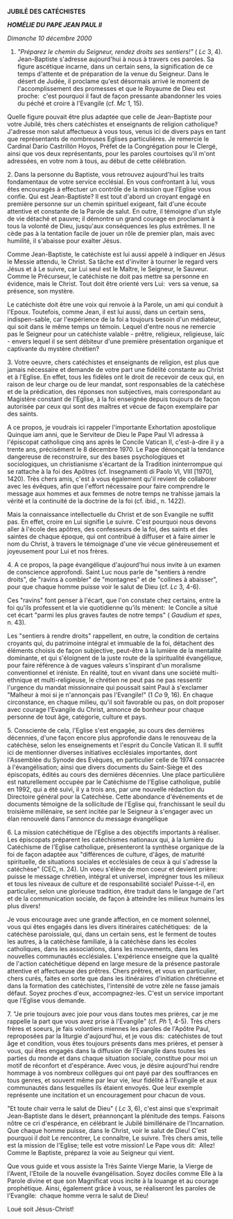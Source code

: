 **JUBILÉ DES CATÉCHISTES**

***HOMÉLIE DU PAPE JEAN PAUL II***

*Dimanche 10 décembre 2000*

1. *"Préparez le chemin du Seigneur, rendez droits ses sentiers!"* ( *Lc* 3, 4). Jean-Baptiste s'adresse aujourd'hui à nous à travers ces paroles. Sa figure ascétique incarne, dans un certain sens, la signification de ce temps d'attente et de préparation de la venue du Seigneur. Dans le désert de Judée, il proclame qu'est désormais arrivé le moment de l'accomplissement des promesses et que le Royaume de Dieu est proche:  c'est pourquoi il faut de façon pressante abandonner les voies du péché et croire à l'Evangile (cf. *Mc* 1, 15).

Quelle figure pouvait être plus adaptée que celle de Jean-Baptiste pour votre Jubilé, très chers catéchistes et enseignants de religion catholique? J'adresse mon salut affectueux à vous tous, venus ici de divers pays en tant que représentants de nombreuses Eglises particulières. Je remercie le Cardinal Darío Castrillón Hoyos, Préfet de la Congrégation pour le Clergé, ainsi que vos deux représentants, pour les paroles courtoises qu'il m'ont adressées, en votre nom à tous, au début de cette célébration.

2. Dans la personne du Baptiste, vous retrouvez aujourd'hui les traits fondamentaux de votre service ecclésial. En vous confrontant à lui, vous êtes encouragés à effectuer un contrôle de la mission que l'Eglise vous confie. Qui est Jean-Baptiste? Il est tout d'abord un croyant engagé en première personne sur un chemin spirituel exigeant, fait d'une écoute attentive et constante de la Parole de salut. En outre, il témoigne d'un style de vie détaché et pauvre; il démontre un grand courage en proclamant à tous la volonté de Dieu, jusqu'aux conséquences les plus extrêmes. Il ne cède pas à la tentation facile de jouer un rôle de premier plan, mais avec humilité, il s'abaisse pour exalter Jésus.

Comme Jean-Baptiste, le catéchiste est lui aussi appelé à indiquer en Jésus le Messie attendu, le Christ. Sa tâche est d'inviter à tourner le regard vers Jésus et à Le suivre, car Lui seul est le Maître, le Seigneur, le Sauveur. Comme le Précurseur, le catéchiste ne doit pas mettre sa personne en évidence, mais le Christ. Tout doit être orienté vers Lui:  vers sa venue, sa présence, son mystère.

Le catéchiste doit être une voix qui renvoie à la Parole, un ami qui conduit à l'Epoux. Toutefois, comme Jean, il est lui aussi, dans un certain sens, indispen-sable, car l'expérience de la foi a toujours besoin d'un médiateur, qui soit dans le même temps un témoin. Lequel d'entre nous ne remercie pas le Seigneur pour un catéchiste valable - prêtre, religieux, religieuse, laïc - envers lequel il se sent débiteur d'une première présentation organique et captivante du mystère chrétien?

3. Votre oeuvre, chers catéchistes et enseignants de religion, est plus que jamais nécessaire et demande de votre part une fidélité constante au Christ et à l'Eglise. En effet, tous les fidèles ont le droit de recevoir de ceux qui, en raison de leur charge ou de leur mandat, sont responsables de la catéchèse et de la prédication, des réponses non subjectives, mais correspondant au Magistère constant de l'Eglise, à la foi enseignée depuis toujours de façon autorisée par ceux qui sont des maîtres et vécue de façon exemplaire par des saints.

A ce propos, je voudrais ici rappeler l'importante Exhortation apostolique Quinque iam anni, que le Serviteur de Dieu le Pape Paul VI adressa à l'épiscopat catholique cinq ans après le Concile Vatican II, c'est-à-dire il y a trente ans, précisément le 8 décembre 1970. Le Pape dénonçait la tendance dangereuse de reconstruire, sur des bases psychologiques et sociologiques, un christianisme s'écartant de la Tradition ininterrompue qui se rattache à la foi des Apôtres (cf. Insegnamenti di Paolo VI, VIII \[1970\], 1420). Très chers amis, c'est à vous également qu'il revient de collaborer avec les évêques, afin que l'effort nécessaire pour faire comprendre le message aux hommes et aux femmes de notre temps ne trahisse jamais la vérité et la continuité de la doctrine de la foi (cf. ibid., n. 1422).

Mais la connaissance intellectuelle du Christ et de son Evangile ne suffit pas. En effet, croire en Lui signifie Le suivre. C'est pourquoi nous devons aller à l'école des apôtres, des confesseurs de la foi, des saints et des saintes de chaque époque, qui ont contribué à diffuser et à faire aimer le nom du Christ, à travers le témoignage d'une vie vécue généreusement et joyeusement pour Lui et nos frères.

4. A ce propos, la page évangélique d'aujourd'hui nous invite à un examen de conscience approfondi. Saint Luc nous parle de "sentiers à rendre droits", de "ravins à combler" de "montagnes" et de "collines à abaisser", pour que chaque homme puisse voir le salut de Dieu (cf. *Lc* 3, 4-6).

Ces "ravins" font penser à l'écart, que l'on constate chez certains, entre la foi qu'ils professent et la vie quotidienne qu'ils mènent:  le Concile a situé cet écart "parmi les plus graves fautes de notre temps" ( *Gaudium et spes*, n. 43).

Les "sentiers à rendre droits" rappellent, en outre, la condition de certains croyants qui, du patrimoine intégral et immuable de la foi, détachent des éléments choisis de façon subjective, peut-être à la lumière de la mentalité dominante, et qui s'éloignent de la juste route de la spiritualité évangélique, pour faire référence à de vagues valeurs s'inspirant d'un moralisme conventionnel et iréniste. En réalité, tout en vivant dans une société multi-ethnique et multi-religieuse, le chrétien ne peut pas ne pas ressentir l'urgence du mandat missionnaire qui poussait saint Paul à s'exclamer "Malheur à moi si je n'annonçais pas l'Evangile!" (1 *Co* 9, 16). En chaque circonstance, en chaque milieu, qu'il soit favorable ou pas, on doit proposer avec courage l'Evangile du Christ, annonce de bonheur pour chaque personne de tout âge, catégorie, culture et pays.

5. Consciente de cela, l'Eglise s'est engagée, au cours des dernières décennies, d'une façon encore plus approfondie dans le renouveau de la catéchèse, selon les enseignements et l'esprit du Concile Vatican II. Il suffit ici de mentionner diverses initiatives ecclésiales importantes, dont l'Assemblée du Synode des Evêques, en particulier celle de 1974 consacrée à l'évangélisation; ainsi que divers documents du Saint-Siège et des épiscopats, édités au cours des dernières décennies. Une place particulière est naturellement occupée par le Catéchisme de l'Eglise catholique, publié en 1992, qui a été suivi, il y a trois ans, par une nouvelle rédaction du Directoire général pour la Catéchèse. Cette abondance d'événements et de documents témoigne de la sollicitude de l'Eglise qui, franchissant le seuil du troisième millénaire, se sent incitée par le Seigneur à s'engager avec un élan renouvelé dans l'annonce du message évangélique

6. La mission catéchétique de l'Eglise a des objectifs importants à réaliser. Les épiscopats préparent les catéchismes nationaux qui, à la lumière du Catéchisme de l'Eglise catholique, présenteront la synthèse organique de la foi de façon adaptée aux "différences de culture, d'âges, de maturité spirituelle, de situations sociales et ecclésiales de ceux à qui s'adresse la catéchèse" (CEC, n. 24). Un voeu s'élève de mon coeur et devient prière:  puisse le message chrétien, intégral et universel, imprégner tous les milieux et tous les niveaux de culture et de responsabilité sociale! Puisse-t-il, en particulier, selon une glorieuse tradition, être traduit dans le langage de l'art et de la communication sociale, de façon à atteindre les milieux humains les plus divers!

Je vous encourage avec une grande affection, en ce moment solennel, vous qui êtes engagés dans les divers itinéraires catéchétiques:  de la catéchèse paroissiale, qui, dans un certain sens, est le ferment de toutes les autres, à la catéchèse familiale, à la catéchèse dans les écoles catholiques, dans les associations, dans les mouvements, dans les nouvelles communautés ecclésiales. L'expérience enseigne que la qualité de l'action catéchétique dépend en large mesure de la présence pastorale attentive et affectueuse des prêtres. Chers prêtres, et vous en particulier, chers curés, faites en sorte que dans les itinéraires d'initiation chrétienne et dans la formation des catéchistes, l'intensité de votre zèle ne fasse jamais défaut. Soyez proches d'eux, accompagnez-les. C'est un service important que l'Eglise vous demande.

7. "Je prie toujours avec joie pour vous dans toutes mes prières, car je me rappelle la part que vous avez prise à l'Evangile" (cf. *Ph* 1, 4-5). Très chers frères et soeurs, je fais volontiers miennes les paroles de l'Apôtre Paul, reproposées par la liturgie d'aujourd'hui, et je vous dis:  catéchistes de tout âge et condition, vous êtes toujours présents dans mes prières, et penser à vous, qui êtes engagés dans la diffusion de l'Evangile dans toutes les parties du monde et dans chaque situation sociale, constitue pour moi un motif de réconfort et d'espérance. Avec vous, je désire aujourd'hui rendre hommage à vos nombreux collègues qui ont payé par des souffrances en tous genres, et souvent même par leur vie, leur fidélité à l'Evangile et aux communautés dans lesquelles ils étaient envoyés. Que leur exemple représente une incitation et un encouragement pour chacun de vous.

"Et toute chair verra le salut de Dieu" ( *Lc* 3, 6), c'est ainsi que s'exprimait Jean-Baptiste dans le désert, préannonçant la plénitude des temps. Faisons nôtre ce cri d'espérance, en célébrant le Jubilé bimillénaire de l'Incarnation. Que chaque homme puisse, dans le Christ, voir le salut de Dieu! C'est pourquoi il doit Le rencontrer, Le connaître, Le suivre. Très chers amis, telle est la mission de l'Eglise; telle est votre mission! Le Pape vous dit:  Allez! Comme le Baptiste, préparez la voie au Seigneur qui vient.

Que vous guide et vous assiste la Très Sainte Vierge Marie, la Vierge de l'Avent, l'Etoile de la nouvelle évangélisation. Soyez dociles comme Elle à la Parole divine et que son Magnificat vous incite à la louange et au courage prophétique. Ainsi, également grâce à vous, se réaliseront les paroles de l'Evangile:  chaque homme verra le salut de Dieu!

Loué soit Jésus-Christ!